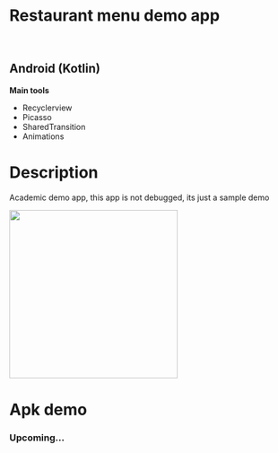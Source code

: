 <h1>Restaurant menu demo app</h1><br>
<h2>Android (Kotlin)</h2>
<b>Main tools</b>
<ul>
<li>Recyclerview</li>
<li>Picasso</li>
<li>SharedTransition</li>
<li>Animations</li>
</ul>

<h1>Description</h1>
<p>Academic demo app, this app is not debugged, its just a sample demo</p>

<img src="https://github.com/Penrech/AppPizzeria/blob/master/device-2019-02-05-123200.png" width="300">

<h1>Apk demo</h1>
<h3>Upcoming...</h3>
